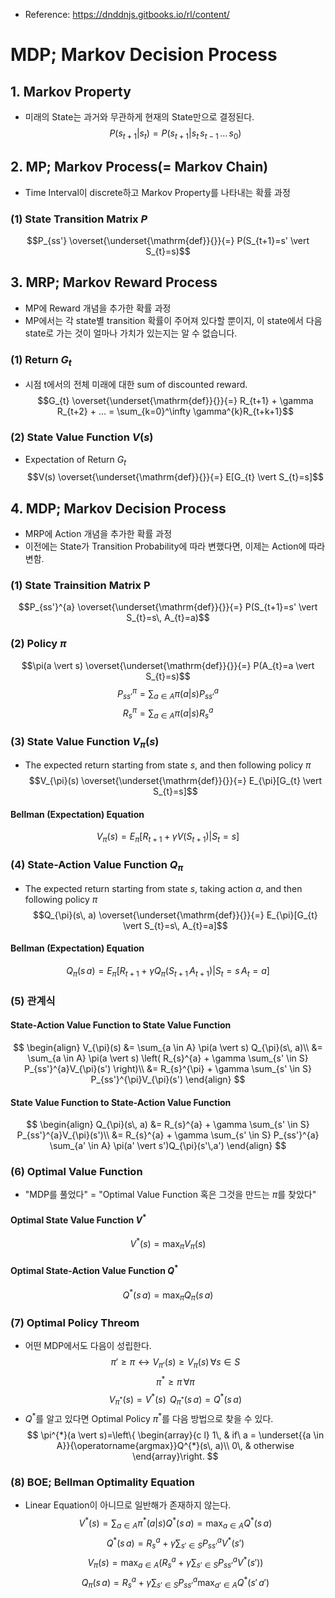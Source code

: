 - Reference: https://dnddnjs.gitbooks.io/rl/content/
# MDP; Markov Decision Process
## 1. Markov Property
- 미래의 State는 과거와 무관하게 현재의 State만으로 결정된다.
$$P(s_{t+1} \vert s_{t}) = P(s_{t+1} \vert s_{t}\, s_{t-1}\, \ldots\, s_{0})$$
## 2. MP; Markov Process(= Markov Chain)
- Time Interval이 discrete하고 Markov Property를 나타내는 확률 과정
### (1) State Transition Matrix $P$ 
$$P_{ss'} \overset{\underset{\mathrm{def}}{}}{=} P(S_{t+1}=s' \vert S_{t}=s)$$
## 3. MRP; Markov Reward Process
- MP에 Reward 개념을 추가한 확률 과정
- MP에서는 각 state별 transition 확률이 주어져 있다할 뿐이지, 이 state에서 다음 state로 가는 것이 얼마나 가치가 있는지는 알 수 없습니다.
### (1) Return $G_{t}$
- 시점 t에서의 전체 미래에 대한 sum of discounted reward.
$$G_{t} \overset{\underset{\mathrm{def}}{}}{=} R_{t+1} + \gamma R_{t+2} + ... = \sum_{k=0}^\infty \gamma^{k}R_{t+k+1}$$
### (2) State Value Function $V(s)$
- Expectation of Return $G_{t}$
$$V(s) \overset{\underset{\mathrm{def}}{}}{=} E[G_{t} \vert S_{t}=s]$$
## 4. MDP; Markov Decision Process
- MRP에 Action 개념을 추가한 확률 과정
- 이전에는 State가 Transition Probability에 따라 변했다면, 이제는 Action에 따라 변함.
### (1) State Trainsition Matrix P
$$P_{ss'}^{a} \overset{\underset{\mathrm{def}}{}}{=} P(S_{t+1}=s' \vert S_{t}=s\, A_{t}=a)$$
### (2) Policy $\pi$
$$\pi(a \vert s) \overset{\underset{\mathrm{def}}{}}{=} P(A_{t}=a \vert S_{t}=s)$$
$$P_{ss'}^{\pi} = \sum_{a \in A} \pi(a \vert s) P_{ss'}^a$$
$$R_{s}^{\pi} = \sum_{a \in A} \pi(a \vert s) R_{s}^a$$
### (3) State Value Function $V_{\pi}(s)$
- The expected return starting from state $s$, and then following policy $\pi$
$$V_{\pi}(s) \overset{\underset{\mathrm{def}}{}}{=} E_{\pi}[G_{t} \vert S_{t}=s]$$
#### Bellman (Expectation) Equation
$$V_{\pi}(s) = E_{\pi}[R_{t+1} + \gamma V(S_{t+1}) \vert S_{t}=s]$$
### (4) State-Action Value Function $Q_{\pi}$
- The expected return starting from state $s$, taking action $a$, and then following policy $\pi$
$$Q_{\pi}(s\, a) \overset{\underset{\mathrm{def}}{}}{=} E_{\pi}[G_{t} \vert S_{t}=s\, A_{t}=a]$$
#### Bellman (Expectation) Equation
$$Q_{\pi}(s\, a) = E_{\pi}[R_{t+1} + \gamma Q_{\pi}(S_{t+1}\, A_{t+1}) \vert S_{t}=s\, A_{t}=a]$$
### (5) 관계식
#### State-Action Value Function to State Value Function
$$
\begin{align}
V_{\pi}(s) &= \sum_{a \in A} \pi(a \vert s) Q_{\pi}(s\, a)\\
&= \sum_{a \in A} \pi(a \vert s) \left( R_{s}^{a} + \gamma \sum_{s' \in S} P_{ss'}^{a}V_{\pi}(s') \right)\\
&= R_{s}^{\pi} + \gamma \sum_{s' \in S} P_{ss'}^{\pi}V_{\pi}(s')
\end{align}
$$
#### State Value Function to State-Action Value Function
$$
\begin{align}
Q_{\pi}(s\, a) &= R_{s}^{a} + \gamma \sum_{s' \in S} P_{ss'}^{a}V_{\pi}(s')\\
&= R_{s}^{a} + \gamma \sum_{s' \in S} P_{ss'}^{a} \sum_{a' \in A} \pi(a' \vert s')Q_{\pi}(s'\,a')
\end{align}
$$
### (6) Optimal Value Function
- "MDP를 풀었다" = "Optimal Value Function 혹은 그것을 만드는 $\pi$를 찾았다"
#### Optimal State Value Function $V^{*}$
$$V^{*}(s) = \max_{\pi} V_{\pi}(s)$$
#### Optimal State-Action Value Function $Q^{*}$
$$Q^{*}(s\, a) = \max_{\pi} Q_{\pi}(s\, a)$$
### (7) Optimal Policy Threom
- 어떤 MDP에서도 다음이 성립한다.
$$\pi' \ge \pi \leftrightarrow V_{\pi'}(s) \ge V_{\pi}(s)\, \forall s \in S$$
$$\pi^{*} \ge \pi\, \forall \pi$$
$$V_{\pi^{*}}(s) = V^{*}(s)\,\ Q_{\pi^{*}}(s\, a) = Q^{*}(s\, a)$$
- $Q^{*}$를 알고 있다면 Optimal Policy $\pi^{*}$를 다음 방법으로 찾을 수 있다.
$$
\pi^{*}(a \vert s)=\left\{
\begin{array}{c l}	
    1\, & if\ a = \underset{{a \in A}}{\operatorname{argmax}}Q^{*}(s\, a)\\
    0\, & otherwise
\end{array}\right.
$$
### (8) BOE; Bellman Optimality Equation
- Linear Equation이 아니므로 일반해가 존재하지 않는다.
$$V^{*}(s) = \sum_{a \in A} \pi^{*}(a \vert s) Q^{*}(s\, a) = \max_{a \in A}Q^{*}(s\, a)$$
$$Q^{*}(s\, a) = R_{s}^{a} + \gamma \sum_{s' \in S} P_{ss'}^{a}V^{*}(s')$$
$$V_{\pi}(s) = \max_{a \in A} \left( R_{s}^{a} + \gamma \sum_{s' \in S} P_{ss'}^{a}V^{*}(s') \right)$$
$$Q_{\pi}(s\, a) = R_{s}^{a} + \gamma \sum_{s' \in S} P_{ss'}^{a}\max_{a' \in A}Q^{*}(s'\, a')$$